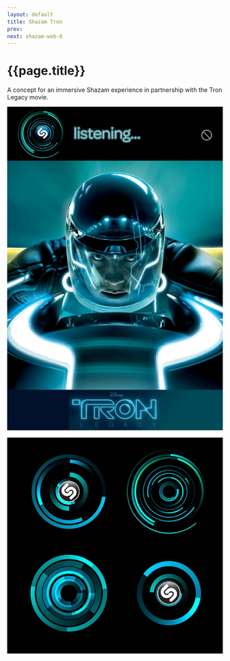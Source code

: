 ```yaml
---
layout: default
title: Shazam Tron
prev: 
next: shazam-web-8
---
```


# {{page.title}}

A concept for an immersive Shazam experience in partnership with the Tron Legacy movie.

![{{page.title}}](shazam-tron-screen.webp "{{page.title}}")

![{{page.title}}](shazam-tron.webp "{{page.title}}")
